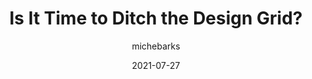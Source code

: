 ---
author: michebarks
date: 2021-07-27
eleventyExcludeFromCollections: true
layout: post.njk
publisher: cssinreallife
tags:
  - article
  - design
  - layout
target_url: https://css-irl.info/is-it-time-to-ditch-the-design-grid/
title: Is It Time to Ditch the Design Grid?
---